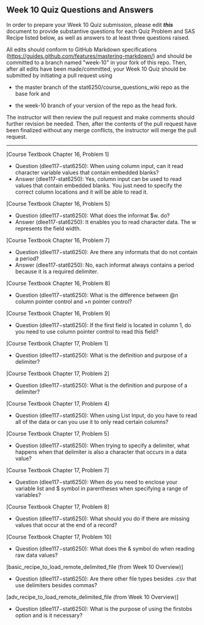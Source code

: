 ## Week 10 Quiz Questions and Answers

In order to prepare your Week 10 Quiz submission, please edit ***this*** document to provide substantive questions for each Quiz Problem and SAS Recipe listed below, as well as answers to at least three questions raised.

All edits should conform to GitHub Markdown specifications (https://guides.github.com/features/mastering-markdown/) and should be committed to a branch named "week-10" in your fork of this repo. Then, after all edits have been made/committed, your Week 10 Quiz should be submitted by initiating a pull request using

- the master branch of the stat6250/course_questions_wiki repo as the base fork and

- the week-10 branch of your version of the repo as the head fork.

The instructor will then review the pull request and make comments should further revision be needed. Then, after the contents of the pull request have been finalized without any merge conflicts, the instructor will merge the pull request.

********************************************************************************



[Course Textbook Chapter 16, Problem 1]
- Question (dlee117−stat6250): When using column input, can it read character variable values that contain embedded blanks?
- Answer (dlee117-stat6250): Yes, column input can be used to read values that contain embedded blanks. You just need to specify the correct column locations and it will be able to read it.



[Course Textbook Chapter 16, Problem 5]
- Question (dlee117−stat6250): What does the informat $w. do? 
- Answer (dlee117-stat6250): It enables you to read character data. The w represents the field width.



[Course Textbook Chapter 16, Problem 7]
- Question (dlee117−stat6250): Are there any informats that do not contain a period?
- Answer (dlee117-stat6250): No, each informat always contains a period because it is a required delimiter.



[Course Textbook Chapter 16, Problem 8]
- Question (dlee117−stat6250): What is the difference between @n column pointer control and +n pointer control?



[Course Textbook Chapter 16, Problem 9]
- Question (dlee117−stat6250): If the first field is located in column 1, do you need to use column pointer control to read this field?


[Course Textbook Chapter 17, Problem 1]
- Question (dlee117−stat6250): What is the definition and purpose of a delimiter?



[Course Textbook Chapter 17, Problem 2]
- Question (dlee117−stat6250): What is the definition and purpose of a delimiter?



[Course Textbook Chapter 17, Problem 4]
- Question (dlee117−stat6250): When using List Input, do you have to read all of the data or can you use it to only read certain columns? 



[Course Textbook Chapter 17, Problem 5]
- Question (dlee117−stat6250): When trying to specify a delimiter, what happens when that delimiter is also a character that occurs in a data value?



[Course Textbook Chapter 17, Problem 7]
- Question (dlee117−stat6250): When do you need to enclose your variable list and $ symbol in parentheses when specifying a range of variables?



[Course Textbook Chapter 17, Problem 8]
- Question (dlee117−stat6250): What should you do if there are missing values that occur at the end of a record?



[Course Textbook Chapter 17, Problem 10]
- Question (dlee117−stat6250): What does the & symbol do when reading raw data values?


[basic_recipe_to_load_remote_delimited_file (from Week 10 Overview)]
- Question (dlee117−stat6250): Are there other file types besides .csv that use delimiters besides commas?



[adv_recipe_to_load_remote_delimited_file (from Week 10 Overview)]
- Question (dlee117−stat6250): What is the purpose of using the firstobs option and is it necessary?


